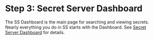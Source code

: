 [title]: # (3. Secret Server Dashboard)
[tags]: # (Dashboard)
[priority]: # (1000)

# Step 3: Secret Server Dashboard

The SS Dashboard is the main page for searching and viewing secrets. Nearly everything you do in SS starts with the Dashboard. See [Secret Server Dashboard](../../admin-application-dashboard/index.md) for details.
